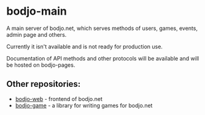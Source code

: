 # bodjo-main

A main server of bodjo.net, which serves methods of users, games, events, admin page and others.

Currently it isn't available and is not ready for production use.

Documentation of API methods and other protocols will be available and will be hosted on bodjo-pages.

## Other repositories:

- [bodjo-web](https://github.com/dkaraush/bodjo-web) - frontend of bodjo.net
- [bodjo-game](https://github.com/dkaraush/bodjo-game) - a library for writing games for bodjo.net

